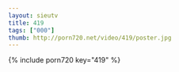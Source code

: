 ```yaml
--- 
layout: sieutv
title: 419
tags: ["000"]
thumb: http://porn720.net/video/419/poster.jpg
---
```

{% include porn720 key="419" %} 

